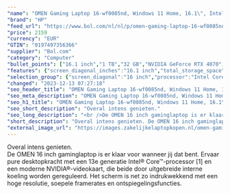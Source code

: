 ```yaml
---
"name": "OMEN Gaming Laptop 16-wf0085nd, Windows 11 Home, 16.1\", Intel® Core™ i7, 32GB RAM, 1TB SSD, NVIDIA® GeForce RTX™ 4070, FHD, Shadow black"
"brand": "HP"
"feed_url": "https://www.bol.com/nl/nl/p/omen-gaming-laptop-16-wf0085nd-windows-11-home-16-1-intel-core-i7-32gb-ram-1tb-ssd-nvidia-geforce-rtx-4070-fhd-shadow-black/9300000151009808"
"price": 2159
"currency": "EUR"
"GTIN": "0197497356366"
"supplier": "Bol.com"
"category": "Computer"
"bullet_points": ["16.1 inch","1 TB","32 GB","NVIDIA GeForce RTX 4070","Gaming","Windows"]
"features": {"screen_diagonal_inches":"16.1 inch","total_storage_space":"1 TB","memory_size":"32 GB","graphics_card":"NVIDIA GeForce RTX 4070","purpose_laptop":"Gaming","operating_system":"Windows"}
"selection_group": {"screen_diagonal":"16 inch","processor":"Intel Core i7","changed_price_past_3_days":false}
"changed": "2023-12-13 07:27:18"
"seo_header_title": "OMEN Gaming Laptop 16-wf0085nd, Windows 11 Home, 16.1\", Intel® Core™ i7, 32GB RAM, 1TB SSD, NVIDIA® GeForce RTX™ 4070, FHD, Shadow black"
"seo_meta_description": "OMEN Gaming Laptop 16-wf0085nd, Windows 11 Home, 16.1\", Intel® Core™ i7, 32GB RAM, 1TB SSD, NVIDIA® GeForce RTX™ 4070, FHD, Shadow black"
"seo_h1_title": "OMEN Gaming Laptop 16-wf0085nd, Windows 11 Home, 16.1\", Intel® Core™ i7, 32GB RAM, 1TB SSD, NVIDIA® GeForce RTX™ 4070, FHD, Shadow black"
"seo_short_description": "Overal intens genieten."
"seo_long_description": "<br />De OMEN 16 inch gaminglaptop is er klaar voor wanneer jij dat bent. Ervaar pure desktopkracht met een 13e generatie Intel® Core™-processor [1] en een moderne NVIDIA®-videokaart, die beide door uitgebreide interne koeling worden gereguleerd. Het scherm is net zo indrukwekkend met een hoge resolutie, soepele framerates en ontspiegelingsfuncties."
"short_description": "Overal intens genieten. De OMEN 16 inch gaminglaptop is er klaar voor wanneer jij dat bent. Ervaar pure desktopkracht met een 13e generatie Intel® Core™-processor [1] en een moderne NVIDIA®-videokaart, die beide door uitgebreide interne koeling worden gereguleerd. Het scherm is net zo indrukwekkend met een hoge resolutie, soepele framerates en ontspiegelingsfuncties."
"external_image_url": "https://images.zakelijkelaptopkopen.nl/omen-gaming-laptop-16-wf0085nd-windows-11-home-16-1-intel-core-i7-32gb-ram-1tb-ssd-nvidia-geforce-rtx-4070-fhd-shadow-black.webp"
---
```


Overal intens genieten. <br />De OMEN 16 inch gaminglaptop is er klaar voor wanneer jij dat bent. Ervaar pure desktopkracht met een 13e generatie Intel® Core™-processor [1] en een moderne NVIDIA®-videokaart, die beide door uitgebreide interne koeling worden gereguleerd. Het scherm is net zo indrukwekkend met een hoge resolutie, soepele framerates en ontspiegelingsfuncties.